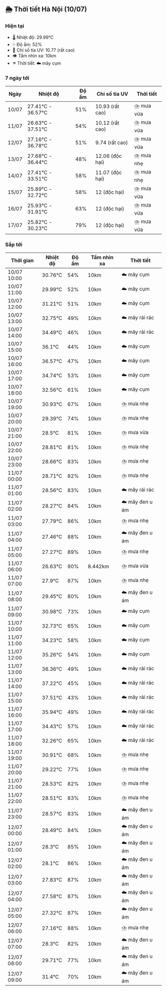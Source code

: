 ## 🌦️ Thời tiết Hà Nội (10/07)

### Hiện tại

- 🌡️ Nhiệt độ: 29.99℃
- 💦 Độ ẩm: 52%
- 🌟 Chỉ số tia UV: 10.77 (rất cao)
- 👁️ Tầm nhìn xa: 10km
- ☂️ Thời tiết: ☁️ mây cụm

### 7 ngày tới

| Ngày | Nhiệt độ | Độ ẩm | Chỉ số tia UV | Thời tiết |
| --- | --- | --- | --- | --- |
| 10/07 | 27.41℃ - 36.57℃ | 51% | 10.93 (rất cao) | ⛈️ mưa vừa |
| 11/07 | 26.63℃ - 37.51℃ | 54% | 10.12 (rất cao) | ⛈️ mưa vừa |
| 12/07 | 27.16℃ - 36.78℃ | 51% | 9.74 (rất cao) | ⛈️ mưa vừa |
| 13/07 | 27.68℃ - 36.44℃ | 48% | 12.06 (độc hại) | ⛈️ mưa nhẹ |
| 14/07 | 27.41℃ - 33.51℃ | 58% | 11.07 (độc hại) | ⛈️ mưa nhẹ |
| 15/07 | 25.89℃ - 32.72℃ | 58% | 12 (độc hại) | ⛈️ mưa vừa |
| 16/07 | 25.93℃ - 31.91℃ | 63% | 12 (độc hại) | ⛈️ mưa vừa |
| 17/07 | 25.82℃ - 30.23℃ | 79% | 12 (độc hại) | ⛈️ mưa vừa |

### Sắp tới

| Thời gian | Nhiệt độ | Độ ẩm | Tầm nhìn xa | Thời tiết |
| --- | --- | --- | --- | --- |
| 10/07 10:00 | 30.76℃ | 54% | 10km | ☁️ mây cụm |
| 10/07 11:00 | 29.99℃ | 52% | 10km | ☁️ mây cụm |
| 10/07 12:00 | 31.21℃ | 51% | 10km | ☁️ mây cụm |
| 10/07 13:00 | 32.75℃ | 49% | 10km | ☁️ mây rải rác |
| 10/07 14:00 | 34.49℃ | 46% | 10km | ☁️ mây rải rác |
| 10/07 15:00 | 36.1℃ | 44% | 10km | ☁️ mây cụm |
| 10/07 16:00 | 36.57℃ | 47% | 10km | ☁️ mây cụm |
| 10/07 17:00 | 34.74℃ | 53% | 10km | ☁️ mây cụm |
| 10/07 18:00 | 32.56℃ | 61% | 10km | ☁️ mây cụm |
| 10/07 19:00 | 30.93℃ | 67% | 10km | ⛈️ mưa nhẹ |
| 10/07 20:00 | 29.39℃ | 74% | 10km | ⛈️ mưa nhẹ |
| 10/07 21:00 | 28.5℃ | 81% | 10km | ⛈️ mưa vừa |
| 10/07 22:00 | 28.81℃ | 81% | 10km | ⛈️ mưa nhẹ |
| 10/07 23:00 | 28.66℃ | 83% | 10km | ⛈️ mưa nhẹ |
| 11/07 00:00 | 28.71℃ | 82% | 10km | ⛈️ mưa nhẹ |
| 11/07 01:00 | 28.56℃ | 83% | 10km | ☁️ mây rải rác |
| 11/07 02:00 | 28.27℃ | 84% | 10km | ☁️ mây đen u ám |
| 11/07 03:00 | 27.79℃ | 86% | 10km | ⛈️ mưa nhẹ |
| 11/07 04:00 | 27.46℃ | 88% | 10km | ☁️ mây đen u ám |
| 11/07 05:00 | 27.27℃ | 89% | 10km | ⛈️ mưa nhẹ |
| 11/07 06:00 | 26.63℃ | 90% | 8.442km | ⛈️ mưa vừa |
| 11/07 07:00 | 27.9℃ | 87% | 10km | ⛈️ mưa nhẹ |
| 11/07 08:00 | 29.45℃ | 80% | 10km | ☁️ mây đen u ám |
| 11/07 09:00 | 30.98℃ | 73% | 10km | ☁️ mây cụm |
| 11/07 10:00 | 32.73℃ | 65% | 10km | ☁️ mây cụm |
| 11/07 11:00 | 34.23℃ | 58% | 10km | ☁️ mây cụm |
| 11/07 12:00 | 35.26℃ | 54% | 10km | ☁️ mây cụm |
| 11/07 13:00 | 36.36℃ | 49% | 10km | ☁️ mây rải rác |
| 11/07 14:00 | 37.22℃ | 45% | 10km | ☁️ mây rải rác |
| 11/07 15:00 | 37.51℃ | 43% | 10km | ☁️ mây rải rác |
| 11/07 16:00 | 35.94℃ | 49% | 10km | ☁️ mây rải rác |
| 11/07 17:00 | 34.43℃ | 57% | 10km | ☁️ mây rải rác |
| 11/07 18:00 | 32.26℃ | 65% | 10km | ☁️ mây rải rác |
| 11/07 19:00 | 30.91℃ | 68% | 10km | ⛈️ mưa nhẹ |
| 11/07 20:00 | 29.22℃ | 77% | 10km | ⛈️ mưa nhẹ |
| 11/07 21:00 | 28.53℃ | 82% | 10km | ⛈️ mưa nhẹ |
| 11/07 22:00 | 28.51℃ | 83% | 10km | ⛈️ mưa nhẹ |
| 11/07 23:00 | 28.57℃ | 83% | 10km | ☁️ mây đen u ám |
| 12/07 00:00 | 28.49℃ | 84% | 10km | ☁️ mây đen u ám |
| 12/07 01:00 | 28.3℃ | 85% | 10km | ☁️ mây đen u ám |
| 12/07 02:00 | 28.1℃ | 86% | 10km | ☁️ mây đen u ám |
| 12/07 03:00 | 27.83℃ | 87% | 10km | ☁️ mây đen u ám |
| 12/07 04:00 | 27.58℃ | 87% | 10km | ☁️ mây đen u ám |
| 12/07 05:00 | 27.32℃ | 87% | 10km | ☁️ mây đen u ám |
| 12/07 06:00 | 27.16℃ | 88% | 10km | ⛈️ mưa nhẹ |
| 12/07 07:00 | 28.3℃ | 82% | 10km | ☁️ mây đen u ám |
| 12/07 08:00 | 29.71℃ | 77% | 10km | ☁️ mây đen u ám |
| 12/07 09:00 | 31.4℃ | 70% | 10km | ☁️ mây đen u ám |
